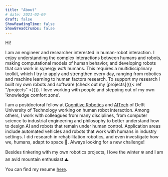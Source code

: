 ```yaml
---
title: "About"
# date: 2021-02-09
draft: false
ShowReadingTime: false
ShowBreadCrumbs: false
---
```


Hi!

I am an engineer and researcher interested in human-robot interaction. I enjoy understanding the complex interactions between humans and robots, making computational models of human behavior, and developing robots that can work in synergy _with_ humans. This requires a multidisciplinary toolkit, which I try to apply and strengthen every day, ranging from robotics and machine learning to human factors research. To support my research I built my own robots and software (check out my [projects]({{< ref "/projects" >}})). I love working with people and stepping out of my own 'knowledge comfort zone'.   

I am a postdoctoral fellow at [Cognitive Robotics](https://www.tudelft.nl/3me/over/afdelingen/cognitive-robotics-cor) and [AITech](https://www.tudelft.nl/aitech) of Delft University of Technology working on human robot interaction. Among others, I work with colleagues from many disciplines, from computer science to industrial engineering and philosophy to better understand how to design AI and robots that remain under human control. Application areas include automated vehicles and robots that work with humans in industry settings. I did research in rehabilitation robotics, and even investigate how we, humans, adapt to space 🚀. Always looking for a new challenge!

Besides tinkering with my own robotics projects, I love the winter :snowflake: and I am an avid mountain enthusiast ⛰️.

You can find my resume [here](/resume-nwmbeckers-210221-online.pdf).